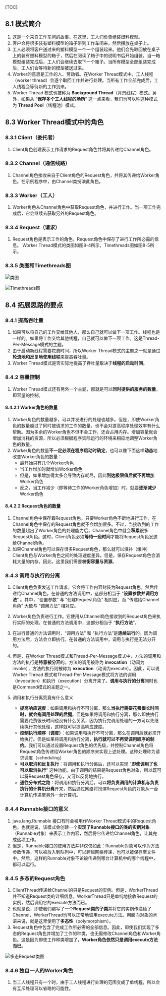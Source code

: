 [TOC]

## 8.1 模式简介

1. 这是一个来自工作车间的故事。在这里，工人们负责组装塑料模型。
2. 客户会将很多装有塑料模型的箱子带到工作车间来，然后摆放在桌子上。
3. 工人必须将客户送过来的塑料模型一个一个组装起来。他们会先取回放在桌子上的装有塑料模型的箱子，然后在阅读了箱子中的说明书后开始组装。当一箱模型组装完成后，工人们会继续去取下一个箱子。当所有模型全部组装完成后，工人们会等待新的模型被送过来。
4. Worker的意思是工作的人、劳动者。在Worker Thread模式中，工人线程（worker thread）会逐个取回工作并进行处理。当所有工作全部完成后，工人线程会等待新的工作到来。
5. Worker Thread 模式也被称为 **Background Thread**（背景线程）模式。另外，如果从 “**保存多个工人线程的场所**” 这一点来看，我们也可以称这种模式为 **Thread Pool**（线程池）模式。



## 8.3 Worker Thread模式中的角色

### 8.3.1 Client（委托者）
1. Client角色创建表示工作请求的Request角色并将其传递给Channel角色。

### 8.3.2 Channel（通信线路）
1. Channel角色接收来自于Client角色的Request角色，并将其传递给Worker角色。在示例程序中，由Channel类扮演此角色。

### 8.3.3 Worker（工人）
1. Worker角色从Channel角色中获取Request角色，并进行工作。当一项工作完成后，它会继续去获取另外的Request角色。

### 8.3.4 Request（请求）
1. Request角色是表示工作的角色。Request角色中保存了进行工作所必需的信息。
Worker Thread模式的类图如图8-4所示，Timethreads图如图8-5所示。

### 8.3.5 类图和Timethreads图

![类图](https://ws3.sinaimg.cn/large/006oCwEfly1g1xflts9qrj30j60ad0tn.jpg)

![Timethreads图](https://ws3.sinaimg.cn/large/006oCwEfly1g1xflts7mkj30j60ey0tx.jpg)



## 8.4 拓展思路的要点

### 8.4.1 提高吞吐量
1. 如果可以将自己的工作交给其他人，那么自己就可以做下一项工作。线程也是一样的。如果将工作交给其他线程，自己就可以做下一项工作。这是Thread-Per-Message模式的主题。
2. 由于启动新线程需要花费时间，所以Worker Thread模式的主题之一就是通过**轮流地和反复地使用线程**来提高吞吐量。
3. Worker Thread模式是否实际地提高了吞吐量取决于**线程的启动时间**。

### 8.4.2 容量控制
1. Worker Thread模式还有另外一个主题，那就是可以**同时提供的服务的数量**，即容量的控制。

#### 8.4.2.1 Worker角色的数量
1. Worker角色的数量越多，可以并发进行的处理也越多。但是，即使Worker角色的数量超过了同时被请求的工作的数量，也不会对提高程序处理效率有什么帮助。因为多余的Worker角色不但不会工作，还会占用内存。增加容量就会增加消耗的资源，所以必须根据程序实际运行的环境来相应地调整Worker角色的数量。
2. Worker角色的数量**不一定必须在程序启动时确定**，也可以像下面这样**动态**地改变Worker角色的数量：
    + 最开始只有几个Worker角色
    + 当工作增加时就增加Worker角色
    + 但是，如果增加得太多会导致内存耗尽，因此**到达极限值后就不再增加**Worker角色
    + 反之，当工作减少（即等待工作的Worker角色增加）时，就要**逐渐减少**Worker角色

#### 8.4.2.2 Request角色的数量
1. Channel角色中保存着Request角色。只要Worker角色不断地进行工作，在Channel角色中保存的Request角色就不会增加很多。不过，当接收到的工作的数量超出了Worker角色的处理能力后，Channel角色中就会**积累**很多Request角色。这时，Client角色必须**等待一段时间**才能将Request角色发送给Channel角色。
2. 如果Channel角色可以保存很多Request角色，那么就可以填补（缓冲）Client角色与Worker角色之间的处理速度差异。但是，保存Request角色会消耗大量的内存。因此，这里我们需要**权衡容量与资源**。


### 8.4.3 调用与执行的分离
1. Client角色负责发送工作请求。它会将工作内容封装为Request角色，然后传递给Channel角色。在普通的方法调用中，这部分相当于 “**设置参数并调用方法**” 。其中，“设置参数” 与 “创建Request角色” 相对应，而 “传递给Channel角色” 大致与 “调用方法” 相对应。

2. Worker角色负责进行工作。它使用从Channel角色接收到的Request角色来执行实际的处理。在普通的方法调用中，这部分相当于 “**执行方法**”。

3. 在进行普通的方法调用时，“调用方法” 和 “执行方法”是**连续进行**的。因为调用方法后，方法会立即执行。在普通的方法调用中，调用与执行是无法分开的。

4. 但是，在Worker Thread模式和Thread-Per-Message模式中，方法的调用和方法的执行是**特意被分开**的。方法的调用被称为 **invocation**（动词为invoke），方法的执行则被称为 **execution**（动词为execute）。因此，可以说Worker Thread 模式和Thread-Per-Message模式将方法的调用（invocation）和执行（execution）分离开来了。**调用与执行的分离**同时也是Command模式的主题之一。

5. 调用和执行分离究竟有什么意义
    + **提高响应速度**：如果调用和执行不可分离，那么**当执行需要花费很长时间时，就会拖调用处理的后腿**。但是如果将调用和执行分离，那么即使执行需要花费很长时间也没有什么关系，因为执行完调用处理的一方可以先继续执行其他处理，这样就可以提高响应速度。
    + **控制执行顺序（调度）**：如果调用和执行不可分离，那么在调用后就必须开始执行。但是如果将调用和执行分离，**执行就可以不再受调用顺序的制约**。我们可以通过设置Request角色的优先级，并控制Channel角色将Request角色传递给Worker角色的顺序来实现上述处理。这种处理称为请求调度（scheduling）
    + **可以取消和反复执行**：将调用和执行分离后，还可以实现 “**即使调用了也可以取消执行**” 这种功能。由于调用的结果是Request角色对象，所以既可以将Request角色保存，又可以反复地执行。
    + **通往分布式之路**：将调用和执行分离后，可以**将负责调用的计算机与负责执行的计算机分离**开来，然后通过网络将扮演Request角色的对象从一台计算机传递至另外一台计算机。

### 8.4.4 Runnable接口的意义
1. java.lang.Runnable 接口有时会被用作Worker Thread模式中的Request角色。也就是说，该模式会创建一个**实现了Runnable接口的类的实例对象**（Runnable对象）来表示工作内容，然后将它传递给Channel角色，让其完成这项工作。
2. 但是，Runnable接口的使用方法并非仅仅如此：Runnable对象可以作为方法参数传递，可以被放入到队列中，可以跨越网络传递，也可以被保存至文件中。然后，这样的Runnable对象不论被传递到哪台计算机中的哪个线程中，都可以运行。

### 8.4.5 多态的Request角色
1. ClientThread传递给Channel的只是Request的实例。但是，WorkerThread并不知道Request类的详细信息。WorkerThread只是单纯地接收Request的实例，然后调用它的execute方法而已。
2. 也就是说，即使我们编写了一个**Request类的子类**并将它的实例传递给了Channel，WorkerThread也可以正常地调用execute方法。用面向对象的术语来说，就是这里使用了**多态性**（polymorphism）。
3. Request角色中包含了完成工作所必需的全部信息。因此，即使我们实现了多态的Request角色并增加了工作的种类，也无需修改Channel角色和Worker角色。这是因为即使工作种类增加了，**Worker角色依然只是调用execute方法而已**。

![多态Request类图](https://ws3.sinaimg.cn/large/006oCwEfly1g1xfltrzc8j30j60fhq4a.jpg)

### 8.4.6 独自一人的Worker角色
1. 当工人线程只有一个时，由于工人线程进行处理的范围变成了单线程，所以会有互斥处理可以省略的可能性。



















